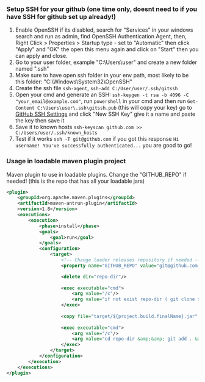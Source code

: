 ### Setup SSH for your github (one time only, doesnt need to if you have SSH for github set up already!)
1. Enable OpenSSH if its disabled, search for "Services" in your windows search and run as admin, find OpenSSH Authentication Agent, then, Right Click > Properties > Startup type - set to "Automatic" then click "Apply" and "OK" the open this menu again and click on "Start" then you can apply and close.
2. Go to your user folder, example "C:\Users\user" and create a new folder named ".ssh"
3. Make sure to have open ssh folder in your env path, most likely to be this folder: "C:\Windows\System32\OpenSSH"
4. Create the ssh file `ssh-agent`, `ssh-add C:/User/user/.ssh/gitssh`
5. Open your cmd and generate an SSH: `ssh-keygen -t rsa -b 4096 -C "your_email@example.com"`, run `powershell` in your cmd and then run `Get-Content C:\Users\user\.ssh\gitssh.pub` (this will copy your key) go to [GitHub SSH Settings](https://github.com/settings/keys) and click "New SSH Key" give it a name and paste the key then save it
6. Save it to known hosts `ssh-keyscan github.com >> C:/Users/user/.ssh/known_hosts`
7. Test if it works `ssh -T git@github.com` if you got this response `Hi username! You've successfully authenticated...` you are good to go!

### Usage in loadable maven plugin project
Maven plugin to use in loadable plugins. Change the "GITHUB_REPO" if needed! (this is the repo that has all your loadable jars)
```xml
<plugin>
    <groupId>org.apache.maven.plugins</groupId>
    <artifactId>maven-antrun-plugin</artifactId>
    <version>1.8</version>
    <executions>
        <execution>
            <phase>install</phase>
            <goals>
                <goal>run</goal>
            </goals>
            <configuration>
                <target>
                    <!-- Change loader releases repository if needed -->
                    <property name="GITHUB_REPO" value="git@github.com:Tc554/loader-releases"/>

                    <delete dir="repo-dir"/>
    
                    <exec executable="cmd">
                        <arg value="/c"/>
                        <arg value="if not exist repo-dir ( git clone ${GITHUB_REPO} ) else ( cd repo-dir &amp;&amp; git pull ${GITHUB_REPO} &amp;&amp; cd .. )"/>
                    </exec>
    
                    <copy file="target/${project.build.finalName}.jar" tofile="repo-dir/${project.build.finalName}.jar"/>
    
                    <exec executable="cmd">
                        <arg value="/c"/>
                        <arg value="cd repo-dir &amp;&amp; git add . &amp;&amp; git commit -m &quot;Updated jar&quot; &amp;&amp; git push ${GITHUB_REPO}"/>
                    </exec>
                </target>
            </configuration>
        </execution>
    </executions>
</plugin>
```
